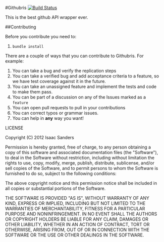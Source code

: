 #Githubris [![Build Status](https://secure.travis-ci.org/isaacsanders/githubris.png?branch=master)](http://travis-ci.org/isaacsanders/githubris)

This is the best github API wrapper ever.

##Contributing

Before you contribute you need to:

1. `bundle install`

There are a couple of ways that you can contribute to Githubris. For example:

1. You can take a bug and verify the replication steps
2. You can take a verified bug and add acceptance criteria to a feature, so we
   have test coverage against it in the future.
3. You can take an unassigned feature and implement the tests and code to make
   them pass.
4. You can be part of a discussion on any of the Issues marked as a
   ```feature```
5. You can open pull requests to pull in your contributions
6. You can correct typos or grammar issues.
7. You can help in __any__ way you want!

LICENSE

Copyright (C) 2012 Isaac Sanders

Permission is hereby granted, free of charge, to any person obtaining a copy of this software and associated documentation files (the "Software"), to deal in the Software without restriction, including without limitation the rights to use, copy, modify, merge, publish, distribute, sublicense, and/or sell copies of the Software, and to permit persons to whom the Software is furnished to do so, subject to the following conditions:

The above copyright notice and this permission notice shall be included in all copies or substantial portions of the Software.

THE SOFTWARE IS PROVIDED "AS IS", WITHOUT WARRANTY OF ANY KIND, EXPRESS OR IMPLIED, INCLUDING BUT NOT LIMITED TO THE WARRANTIES OF MERCHANTABILITY, FITNESS FOR A PARTICULAR PURPOSE AND NONINFRINGEMENT. IN NO EVENT SHALL THE AUTHORS OR COPYRIGHT HOLDERS BE LIABLE FOR ANY CLAIM, DAMAGES OR OTHER LIABILITY, WHETHER IN AN ACTION OF CONTRACT, TORT OR OTHERWISE, ARISING FROM, OUT OF OR IN CONNECTION WITH THE SOFTWARE OR THE USE OR OTHER DEALINGS IN THE SOFTWARE.